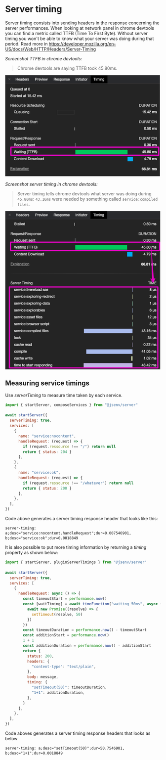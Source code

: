 # Server timing

Server timing consists into sending headers in the response concerning the server performances. When looking at network panel in chrome devtools you can find a metric called TTFB (Time To First Byte). Without server timing you won't be able to know what your server was doing during that period. Read more in https://developer.mozilla.org/en-US/docs/Web/HTTP/Headers/Server-Timing

_Screenshot TTFB in chrome devtools:_

> Chrome devtools are saying TTFB took 45.80ms.

![screenshot of chrome devtools TTFB](./screenshot-devtools-TTFB.png)

_Screenshot server timing in chrome devtools:_

> Server timing tells chrome devtools what server was doing during `45.80ms`: `43.16ms` were needed by something called `service:compiled files`.

![screenshot of chrome devtools server timing](./screenshot-devtools-timing.png)

## Measuring service timings

Use _serverTiming_ to measure time taken by each service.

```js
import { startServer, composeServices } from "@jsenv/server"

await startServer({
  serverTiming: true,
  services: [
    {
      name: "service:nocontent",
      handleRequest: (request) => {
        if (request.ressource !== "/") return null
        return { status: 204 }
      },
    },
    {
      name: "service:ok",
      handleRequest: (request) => {
        if (request.ressource !== "/whatever") return null
        return { status: 200 }
      },
    },
  ],
})
```

Code above generates a server timing response header that looks like this:

```console
server-timing: a;desc="service:nocontent.handleRequest";dur=0.007546901, b;desc="service:ok";dur=0.0018849
```

It is also possible to put more timing information by returning a _timing_ property as shown below:

```js
import { startServer, pluginServerTimings } from "@jsenv/server"

await startServer({
  serverTiming: true,
  services: [
    {
      handleRequest: async () => {
        const timeoutStart = performance.now()
        const [waitTiming] = await timeFunction("waiting 50ms", async () => {
          await new Promise((resolve) => {
            setTimeout(resolve, 50)
          })
        })
        const timeoutDuration = performance.now() - timeoutStart
        const additionStart = performance.now()
        1 + 1
        const additionDuration = performance.now() - additionStart
        return {
          status: 200,
          headers: {
            "content-type": "text/plain",
          },
          body: message,
          timing: {
            "setTimeout(50)": timeoutDuration,
            "1+1": additionDuration,
          },
        }
      },
    },
  ],
})
```

Code aboves generates a server timing response headers that looks as below

```console
server-timing: a;desc="setTimeout(50)";dur=50.7546901, b;desc="1+1";dur=0.0018849
```
